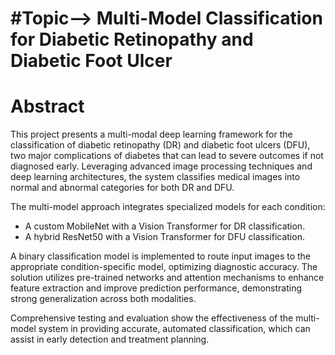 # #Topic--> Multi-Model Classification for Diabetic Retinopathy and Diabetic Foot Ulcer

# Abstract

This project presents a multi-modal deep learning framework for the classification of diabetic retinopathy (DR) and diabetic foot ulcers (DFU), two major complications of diabetes that can lead to severe outcomes if not diagnosed early. Leveraging advanced image processing techniques and deep learning architectures, the system classifies medical images into normal and abnormal categories for both DR and DFU.

The multi-model approach integrates specialized models for each condition:

- A custom MobileNet with a Vision Transformer for DR classification.
- A hybrid ResNet50 with a Vision Transformer for DFU classification.

A binary classification model is implemented to route input images to the appropriate condition-specific model, optimizing diagnostic accuracy. The solution utilizes pre-trained networks and attention mechanisms to enhance feature extraction and improve prediction performance, demonstrating strong generalization across both modalities.

Comprehensive testing and evaluation show the effectiveness of the multi-model system in providing accurate, automated classification, which can assist in early detection and treatment planning.

